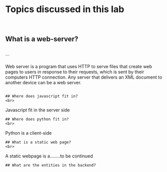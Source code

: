 # Topics discussed in this lab

<br>

## What is a web-server?
<br>
```

Web server is a program that uses HTTP to serve files that create web pages to users in response to their requests, which is sent by their computers HTTP connection. Any server that delivers an XML document to another device can be a web server.

```

## Where does javascript fit in?
<br>
```

Javascript fit in the server side

```
## Where does python fit in?
<br>
```

Python is a client-side

```
## What is a static web page?
<br>
```
A static webpage is a........to be continued
```
## What are the entities in the backend?

